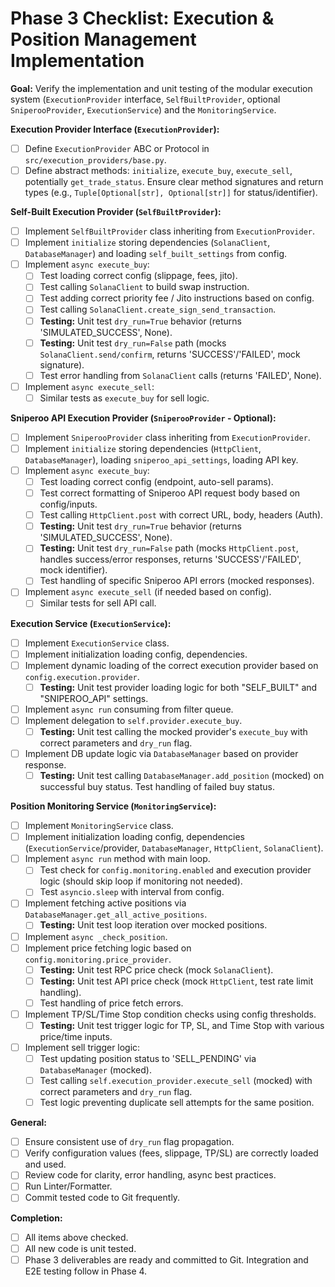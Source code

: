 # Phase 3 Checklist: Execution & Position Management Implementation

**Goal:** Verify the implementation and unit testing of the modular execution system (`ExecutionProvider` interface, `SelfBuiltProvider`, optional `SniperooProvider`, `ExecutionService`) and the `MonitoringService`.

**Execution Provider Interface (`ExecutionProvider`):**

*   [ ] Define `ExecutionProvider` ABC or Protocol in `src/execution_providers/base.py`.
*   [ ] Define abstract methods: `initialize`, `execute_buy`, `execute_sell`, potentially `get_trade_status`. Ensure clear method signatures and return types (e.g., `Tuple[Optional[str], Optional[str]]` for status/identifier).

**Self-Built Execution Provider (`SelfBuiltProvider`):**

*   [ ] Implement `SelfBuiltProvider` class inheriting from `ExecutionProvider`.
*   [ ] Implement `initialize` storing dependencies (`SolanaClient`, `DatabaseManager`) and loading `self_built_settings` from config.
*   [ ] Implement `async execute_buy`:
    *   [ ] Test loading correct config (slippage, fees, jito).
    *   [ ] Test calling `SolanaClient` to build swap instruction.
    *   [ ] Test adding correct priority fee / Jito instructions based on config.
    *   [ ] Test calling `SolanaClient.create_sign_send_transaction`.
    *   [ ] **Testing:** Unit test `dry_run=True` behavior (returns 'SIMULATED_SUCCESS', None).
    *   [ ] **Testing:** Unit test `dry_run=False` path (mocks `SolanaClient.send/confirm`, returns 'SUCCESS'/'FAILED', mock signature).
    *   [ ] Test error handling from `SolanaClient` calls (returns 'FAILED', None).
*   [ ] Implement `async execute_sell`:
    *   [ ] Similar tests as `execute_buy` for sell logic.

**Sniperoo API Execution Provider (`SniperooProvider` - Optional):**

*   [ ] Implement `SniperooProvider` class inheriting from `ExecutionProvider`.
*   [ ] Implement `initialize` storing dependencies (`HttpClient`, `DatabaseManager`), loading `sniperoo_api_settings`, loading API key.
*   [ ] Implement `async execute_buy`:
    *   [ ] Test loading correct config (endpoint, auto-sell params).
    *   [ ] Test correct formatting of Sniperoo API request body based on config/inputs.
    *   [ ] Test calling `HttpClient.post` with correct URL, body, headers (Auth).
    *   [ ] **Testing:** Unit test `dry_run=True` behavior (returns 'SIMULATED_SUCCESS', None).
    *   [ ] **Testing:** Unit test `dry_run=False` path (mocks `HttpClient.post`, handles success/error responses, returns 'SUCCESS'/'FAILED', mock identifier).
    *   [ ] Test handling of specific Sniperoo API errors (mocked responses).
*   [ ] Implement `async execute_sell` (if needed based on config).
    *   [ ] Similar tests for sell API call.

**Execution Service (`ExecutionService`):**

*   [ ] Implement `ExecutionService` class.
*   [ ] Implement initialization loading config, dependencies.
*   [ ] Implement dynamic loading of the correct execution provider based on `config.execution.provider`.
    *   [ ] **Testing:** Unit test provider loading logic for both "SELF_BUILT" and "SNIPEROO_API" settings.
*   [ ] Implement `async run` consuming from filter queue.
*   [ ] Implement delegation to `self.provider.execute_buy`.
    *   [ ] **Testing:** Unit test calling the mocked provider's `execute_buy` with correct parameters and `dry_run` flag.
*   [ ] Implement DB update logic via `DatabaseManager` based on provider response.
    *   [ ] **Testing:** Unit test calling `DatabaseManager.add_position` (mocked) on successful buy status. Test handling of failed buy status.

**Position Monitoring Service (`MonitoringService`):**

*   [ ] Implement `MonitoringService` class.
*   [ ] Implement initialization loading config, dependencies (`ExecutionService`/provider, `DatabaseManager`, `HttpClient`, `SolanaClient`).
*   [ ] Implement `async run` method with main loop.
    *   [ ] Test check for `config.monitoring.enabled` and execution provider logic (should skip loop if monitoring not needed).
    *   [ ] Test `asyncio.sleep` with interval from config.
*   [ ] Implement fetching active positions via `DatabaseManager.get_all_active_positions`.
    *   [ ] **Testing:** Unit test loop iteration over mocked positions.
*   [ ] Implement `async _check_position`.
*   [ ] Implement price fetching logic based on `config.monitoring.price_provider`.
    *   [ ] **Testing:** Unit test RPC price check (mock `SolanaClient`).
    *   [ ] **Testing:** Unit test API price check (mock `HttpClient`, test rate limit handling).
    *   [ ] Test handling of price fetch errors.
*   [ ] Implement TP/SL/Time Stop condition checks using config thresholds.
    *   [ ] **Testing:** Unit test trigger logic for TP, SL, and Time Stop with various price/time inputs.
*   [ ] Implement sell trigger logic:
    *   [ ] Test updating position status to 'SELL_PENDING' via `DatabaseManager` (mocked).
    *   [ ] Test calling `self.execution_provider.execute_sell` (mocked) with correct parameters and `dry_run` flag.
    *   [ ] Test logic preventing duplicate sell attempts for the same position.

**General:**

*   [ ] Ensure consistent use of `dry_run` flag propagation.
*   [ ] Verify configuration values (fees, slippage, TP/SL) are correctly loaded and used.
*   [ ] Review code for clarity, error handling, async best practices.
*   [ ] Run Linter/Formatter.
*   [ ] Commit tested code to Git frequently.

**Completion:**

*   [ ] All items above checked.
*   [ ] All new code is unit tested.
*   [ ] Phase 3 deliverables are ready and committed to Git. Integration and E2E testing follow in Phase 4.